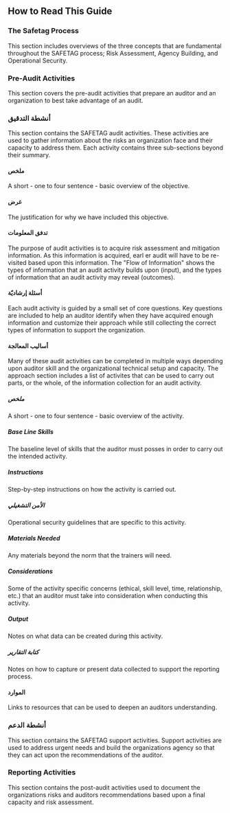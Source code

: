 ## How to Read This Guide

### The Safetag Process

This section includes overviews of the three concepts that are fundamental throughout the SAFETAG process; Risk Assessment, Agency Building, and Operational Security.

### Pre-Audit Activities

This section covers the pre-audit activities that prepare an auditor and an organization to best take advantage of an audit.

### أنشطة التدقيق 

This section contains the SAFETAG audit activities. These activities are used to gather information about the risks an organization face and their capacity to address them. Each activity contains three sub-sections beyond their summary.

#### ملخص

A short - one to four sentence - basic overview of the objective.

#### غرض

The justification for why we have included this objective.

#### تدفق المعلومات

The purpose of audit activities is to acquire risk assessment and mitigation information. As this information is acquired, earl er audit will have to be re-visited based upon this information. The "Flow of Information" shows the types of information that an audit activity builds upon (input), and the types of information that an audit activity may reveal (outcomes).

#### أسئلة إرشاديّة

Each audit activity is guided by a small set of core questions. Key questions are included to help an auditor identify when they have acquired enough information and customize their approach while still collecting the correct types of information to support the organization.

#### أساليب المعالجة 

Many of these audit activities can be completed in multiple ways depending upon auditor skill and the organizational technical setup and capacity. The approach section includes a list of activites that can be used to carry out parts, or the whole, of the information collection for an audit activity.

##### ملخص

A short - one to four sentence - basic overview of the activity.

##### Base Line Skills

The baseline level of skills that the auditor must posses in order to carry out the intended activity.

##### Instructions

Step-by-step instructions on how the activity is carried out.

##### الأمن التشغيلي

Operational security guidelines that are specific to this activity.

##### Materials Needed

Any materials beyond the norm that the trainers will need.

##### Considerations

Some of the activity specific concerns (ethical, skill level,  time, relationship, etc.) that an auditor must take into consideration when conducting this activity.

##### Output

Notes on what data can be created during this activity.

##### كتابة التقارير

Notes on how to capture or present data collected to support the reporting process.

#### الموارد

Links to resources that can be used to deepen an auditors understanding.

### أنشطة الدعم

This section contains the SAFETAG support activities. Support activities are used to address urgent needs and build the organizations agency so that they can act upon the recommendations of the auditor.

### Reporting Activities

This section contains the post-audit activities used to document the organizations risks and auditors recommendations based upon a final capacity and risk assessment. 
